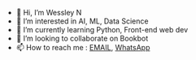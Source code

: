 - 👋 Hi, I’m Wessley N
- 👀 I’m interested in AI, ML, Data Science 
- 🌱 I’m currently learning Python, Front-end web dev
- 💞️ I’m looking to collaborate on Bookbot 
- 📫 How to reach me :  [EMAIL](wessleynyakaz@gmail.com), [WhatsApp](https://wa.me/qr/FP6EIVBHXLW7B1)

<!---
wessleynyakaz/wessleynyakaz is a ✨ special ✨ repository because its `README.md` (this file) appears on your GitHub profile.
You can click the Preview link to take a look at your changes.
--->
